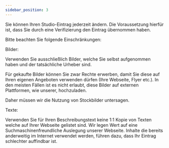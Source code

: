 ```yaml
---
sidebar_position: 3
---
```


Sie können Ihren Studio-Eintrag jederzeit ändern. Die Voraussetzung hierfür ist, dass Sie durch eine Verifizierung den Eintrag übernommen haben.

Bitte beachten Sie folgende Einschränkungen:

Bilder:

Verwenden Sie ausschließlich Bilder, welche Sie selbst aufgenommen haben und der tatsächliche Urheber sind.

Für gekaufte Bilder können Sie zwar Rechte erwerben, damit Sie diese auf Ihren eigenen Angeboten verwenden dürfen (Ihre Webseite, Flyer etc.). In den meisten Fällen ist es nicht erlaubt, diese Bilder auf externen Plattformen, wie unserer, hochzuladen.

Daher müssen wir die Nutzung von Stockbilder untersagen.

Texte:

Verwenden Sie für Ihren Beschreibungstext keine 1:1 Kopie von Texten welche auf Ihrer Webseite gelistet sind. Wir legen Wert auf eine Suchmaschinenfreundliche Auslegung unserer Webseite. Inhalte die bereits anderweitig im Internet verwendet werden, führen dazu, dass Ihr Eintrag schlechter auffindbar ist.
